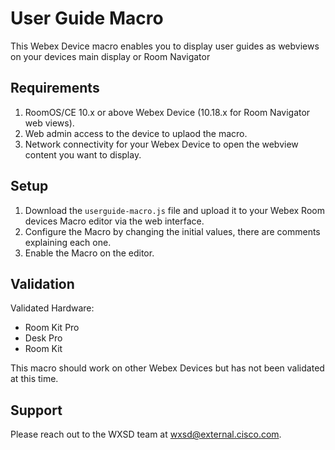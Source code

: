 # User Guide Macro
This Webex Device macro enables you to display user guides as webviews on your devices main display or Room Navigator

## Requirements

1. RoomOS/CE 10.x or above Webex Device (10.18.x for Room Navigator web views).
2. Web admin access to the device to uplaod the macro.
3. Network connectivity for your Webex Device to open the webview content you want to display.

## Setup

1. Download the ``userguide-macro.js`` file and upload it to your Webex Room devices Macro editor via the web interface.
2. Configure the Macro by changing the initial values, there are comments explaining each one.
3. Enable the Macro on the editor.


## Validation

Validated Hardware:

* Room Kit Pro
* Desk Pro
* Room Kit

This macro should work on other Webex Devices but has not been validated at this time.

## Support

Please reach out to the WXSD team at [wxsd@external.cisco.com](mailto:wxsd@external.cisco.com?subject=userguide-macro).
